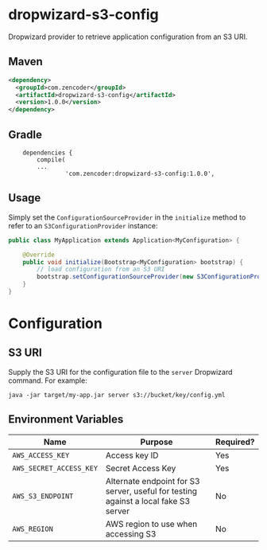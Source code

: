 # dropwizard-s3-config
Dropwizard provider to retrieve application configuration from an S3 URI.

## Maven
```xml
<dependency>
  <groupId>com.zencoder</groupId>
  <artifactId>dropwizard-s3-config</artifactId>
  <version>1.0.0</version>
</dependency>
```

## Gradle
```
    dependencies {
        compile(
        ...
                'com.zencoder:dropwizard-s3-config:1.0.0',
```

## Usage

Simply set the `ConfigurationSourceProvider` in the `initialize` method to refer to an `S3ConfigurationProvider` instance:
```java
public class MyApplication extends Application<MyConfiguration> {

    @Override
    public void initialize(Bootstrap<MyConfiguration> bootstrap) {
        // load configuration from an S3 URI
	    bootstrap.setConfigurationSourceProvider(new S3ConfigurationProvider());
    }
}
```

# Configuration
## S3 URI
Supply the S3 URI for the configuration file to the `server` Dropwizard command.  For example:
```shell
java -jar target/my-app.jar server s3://bucket/key/config.yml
```

## Environment Variables
| Name  | Purpose  | Required?  |
|---|---|---|
|  `AWS_ACCESS_KEY` |  Access key ID | Yes  |
|  `AWS_SECRET_ACCESS_KEY` | Secret Access Key  | Yes  |
| `AWS_S3_ENDPOINT`  |  Alternate endpoint for S3 server, useful for testing against a local fake S3 server | No  |
| `AWS_REGION` | AWS region to use when accessing S3  |  No |

